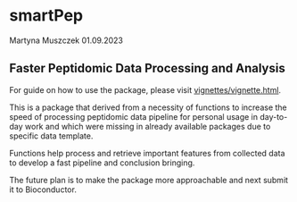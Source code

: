 # smartPep

Martyna Muszczek 01.09.2023

## Faster Peptidomic Data Processing and Analysis

For guide on how to use the package, please visit
[vignettes/vignette.html](https://raw.githack.com/MartynaMu/smartPep/main/vignettes/vignette.html).

This is a package that derived from a necessity of functions to increase
the speed of processing peptidomic data pipeline for personal usage in
day-to-day work and which were missing in already available packages due
to specific data template.

Functions help process and retrieve important features from collected
data to develop a fast pipeline and conclusion bringing.

The future plan is to make the package more approachable and next submit
it to Bioconductor.
